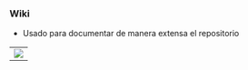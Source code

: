 ### Wiki

- Usado para documentar de manera extensa el repositorio

<table>
  <tr>
    <td align="center" style="padding=0;width=50%;">
      <img align="center" style="padding=0;" src="../images/gwiki.png" />
    </td>
  </tr>
</table>